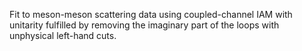 Fit to meson-meson scattering data using coupled-channel IAM with unitarity fulfilled by removing the imaginary part of the loops with unphysical left-hand cuts.
